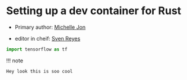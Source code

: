 # Setting up a dev container for Rust

* Primary author: [Michelle Jon](https://github.com/meijoo)

* editor in cheif: [Sven Reyes](https://github.com/svenreyes)

``` py
import tensorflow as tf
```

!!! note

    Hey look this is soo cool